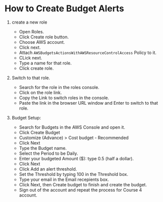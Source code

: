 
# How to Create Budget Alerts

1. create a new role
    - Open Roles.		
    - Click Create role button.		
    - Choose AWS account.		
    - Click next.		
    - Attach `AWSBudgetsActionsWithAWSResourceControlAccess` Policy to it.		
    - CLick next.		
    - Type a name for that role.		
    - Click create role.

2. Switch to that role.		
    - Search for the role in the roles console.		
    - Click on the role link.		
    - Copy the Link to switch roles in the console.		
    - Paste the link in the browser URL window and Enter to switch to that role.

3. Budget Setup:		
    - Search for Budgets in the AWS Console and open it.		
    - Click Create Budget		
    - Customize (Advance) > Cost budget - Recommended		
    - Click Next		
    - Type the Budget name.		
    - Select the Period to be Daily.		
    - Enter your budgeted Amount ($): type 0.5 (half a dollar).		
    - Click Next		
    - Click Add an alert threshold.		
    - Set the Threshold by typing 100 in the Threshold box.		
    - Type your email in the Email recepients box.		
    - Click Next, then Create budget to finish and create the budget.		
    - Sign out of the account and repeat the process for Course 4 account.
